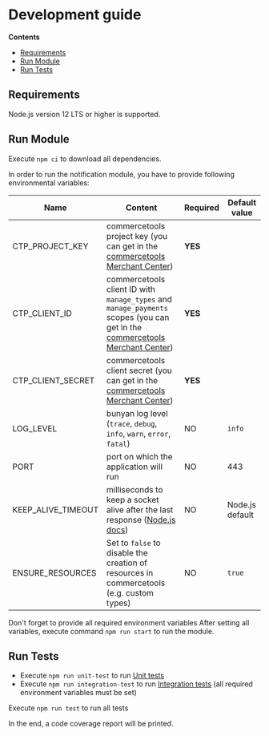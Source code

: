 # Development guide

<!-- START doctoc generated TOC please keep comment here to allow auto update -->
<!-- DON'T EDIT THIS SECTION, INSTEAD RE-RUN doctoc TO UPDATE -->
**Contents**

- [Requirements](#requirements)
- [Run Module](#run-module)
- [Run Tests](#run-tests)

<!-- END doctoc generated TOC please keep comment here to allow auto update -->

## Requirements
Node.js version 12 LTS or higher is supported.

## Run Module
Execute `npm сi` to download all dependencies.

In order to run the notification module, you have to provide following environmental variables:

Name | Content | Required | Default value
------------ | ------------- | ------------- | -------------
CTP_PROJECT_KEY | commercetools project key (you can get in the [commercetools Merchant Center](https://mc.commercetools.com)) | **YES** |
CTP_CLIENT_ID | commercetools client ID with `manage_types` and `manage_payments` scopes (you can get in the [commercetools Merchant Center](https://mc.commercetools.com)) | **YES** |
CTP_CLIENT_SECRET | commercetools client secret (you can get in the [commercetools Merchant Center](https://mc.commercetools.com)) | **YES** |
LOG_LEVEL | bunyan log level (`trace`, `debug`, `info`, `warn`, `error`, `fatal`)| NO | `info`
PORT | port on which the application will run | NO | 443
KEEP_ALIVE_TIMEOUT | milliseconds to keep a socket alive after the last response ([Node.js docs](https://nodejs.org/dist/latest-v8.x/docs/api/http.html#http_server_keepalivetimeout)) | NO | Node.js default
ENSURE_RESOURCES | Set to `false` to disable the creation of resources in commercetools (e.g. custom types) | NO | `true`

Don't forget to provide all required environment variables
After setting all variables, execute command `npm run start` to run the module.

## Run Tests

- Execute `npm run unit-test` to run [Unit tests](../test/unit)
- Execute `npm run integration-test` to run [Integration tests](../test/integration) (all required environment variables must be set)

Execute `npm run test` to run all tests

In the end, a code coverage report will be printed.
